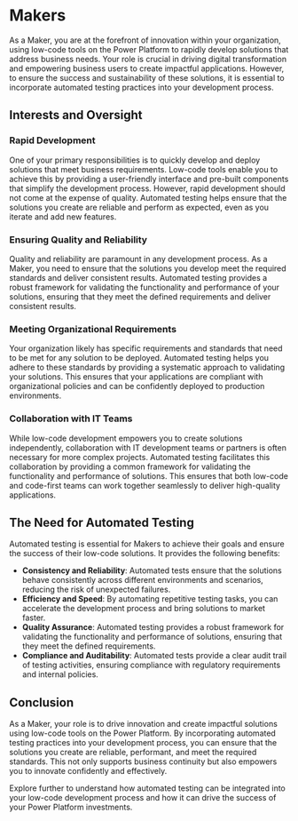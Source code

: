 # Makers

As a Maker, you are at the forefront of innovation within your organization, using low-code tools on the Power Platform to rapidly develop solutions that address business needs. Your role is crucial in driving digital transformation and empowering business users to create impactful applications. However, to ensure the success and sustainability of these solutions, it is essential to incorporate automated testing practices into your development process.

## Interests and Oversight

### Rapid Development

One of your primary responsibilities is to quickly develop and deploy solutions that meet business requirements. Low-code tools enable you to achieve this by providing a user-friendly interface and pre-built components that simplify the development process. However, rapid development should not come at the expense of quality. Automated testing helps ensure that the solutions you create are reliable and perform as expected, even as you iterate and add new features.

### Ensuring Quality and Reliability

Quality and reliability are paramount in any development process. As a Maker, you need to ensure that the solutions you develop meet the required standards and deliver consistent results. Automated testing provides a robust framework for validating the functionality and performance of your solutions, ensuring that they meet the defined requirements and deliver consistent results.

### Meeting Organizational Requirements

Your organization likely has specific requirements and standards that need to be met for any solution to be deployed. Automated testing helps you adhere to these standards by providing a systematic approach to validating your solutions. This ensures that your applications are compliant with organizational policies and can be confidently deployed to production environments.

### Collaboration with IT Teams

While low-code development empowers you to create solutions independently, collaboration with IT development teams or partners is often necessary for more complex projects. Automated testing facilitates this collaboration by providing a common framework for validating the functionality and performance of solutions. This ensures that both low-code and code-first teams can work together seamlessly to deliver high-quality applications.

## The Need for Automated Testing

Automated testing is essential for Makers to achieve their goals and ensure the success of their low-code solutions. It provides the following benefits:

- **Consistency and Reliability**: Automated tests ensure that the solutions behave consistently across different environments and scenarios, reducing the risk of unexpected failures.
- **Efficiency and Speed**: By automating repetitive testing tasks, you can accelerate the development process and bring solutions to market faster.
- **Quality Assurance**: Automated testing provides a robust framework for validating the functionality and performance of solutions, ensuring that they meet the defined requirements.
- **Compliance and Auditability**: Automated tests provide a clear audit trail of testing activities, ensuring compliance with regulatory requirements and internal policies.

## Conclusion

As a Maker, your role is to drive innovation and create impactful solutions using low-code tools on the Power Platform. By incorporating automated testing practices into your development process, you can ensure that the solutions you create are reliable, performant, and meet the required standards. This not only supports business continuity but also empowers you to innovate confidently and effectively.

Explore further to understand how automated testing can be integrated into your low-code development process and how it can drive the success of your Power Platform investments.